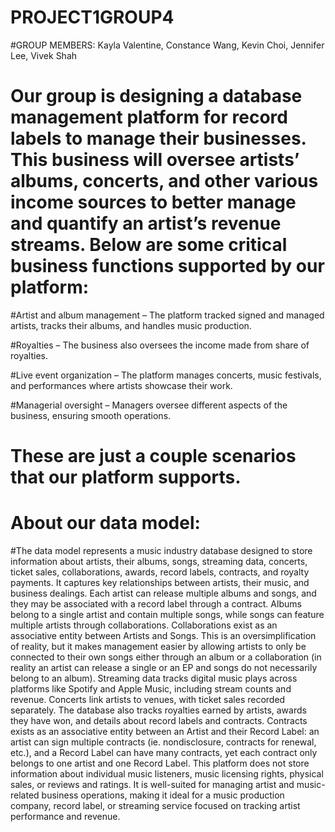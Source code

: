 # PROJECT1GROUP4

#GROUP MEMBERS: Kayla Valentine, Constance Wang, Kevin Choi, Jennifer Lee, Vivek Shah

# Our group is designing a database management platform for record labels to manage their businesses. This business will oversee artists’ albums, concerts, and other various income sources to better manage and quantify an artist’s revenue streams. Below are some critical business functions supported by our platform:
  #Artist and album management – The platform tracked signed and managed artists, tracks their albums, and handles music production.
  
  #Royalties – The business also oversees the income made from share of royalties.
  
  #Live event organization – The platform manages concerts, music festivals, and performances where artists showcase their work.
  
  #Managerial oversight – Managers oversee different aspects of the business, ensuring smooth operations.
# These are just a couple scenarios that our platform supports.

# About our data model:
#The data model represents a music industry database designed to store information about artists, their albums, songs, streaming data, concerts, ticket sales, collaborations, awards, record labels, contracts, and royalty payments. It captures key relationships between artists, their music, and business dealings. Each artist can release multiple albums and songs, and they may be associated with a record label through a contract. Albums belong to a single artist and contain multiple songs, while songs can feature multiple artists through collaborations. Collaborations exist as an associative entity between Artists and Songs. This is an oversimplification of reality, but it makes management easier by allowing artists to only be connected to their own songs either through an album or a collaboration (in reality an artist can release a single or an EP and songs do not necessarily belong to an album). Streaming data tracks digital music plays across platforms like Spotify and Apple Music, including stream counts and revenue. Concerts link artists to venues, with ticket sales recorded separately. The database also tracks royalties earned by artists, awards they have won, and details about record labels and contracts. Contracts exists as an associative entity between an Artist and their Record Label: an artist can sign multiple contracts (ie. nondisclosure, contracts for renewal, etc.), and a Record Label can have many contracts, yet each contract only belongs to one artist and one Record Label. This platform does not store information about individual music listeners, music licensing rights, physical sales, or reviews and ratings. It is well-suited for managing artist and music-related business operations, making it ideal for a music production company, record label, or streaming service focused on tracking artist performance and revenue.



